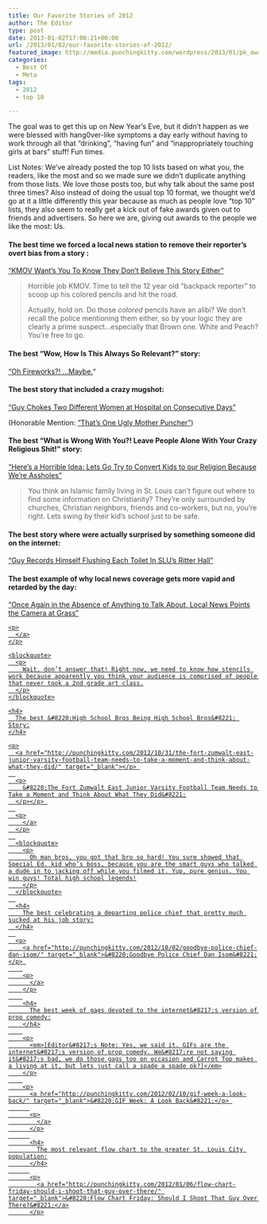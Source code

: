 ```yaml
---
title: Our Favorite Stories of 2012
author: The Editor
type: post
date: 2013-01-02T17:00:21+00:00
url: /2013/01/02/our-favorite-stories-of-2012/
featured_image: http://media.punchingkitty.com/wordpress/2013/01/pk_awards.jpg
categories:
  - Best Of
  - Meta
tags:
  - 2012
  - top 10

---
```

The goal was to get this up on New Year&#8217;s Eve, but it didn&#8217;t happen as we were blessed with hang0ver-like symptoms a day early without having to work through all that &#8220;drinking&#8221;, &#8220;having fun&#8221; and &#8220;inappropriately touching girls at bars&#8221; stuff! Fun times.

List Notes: We&#8217;ve already posted the top 10 lists based on what you, the readers, like the most and so we made sure we didn&#8217;t duplicate anything from those lists. We love those posts too, but why talk about the same post three times? Also instead of doing the usual top 10 format, we thought we&#8217;d go at it a little differently this year because as much as people love &#8220;top 10&#8221; lists, they also seem to really get a kick out of fake awards given out to friends and advertisers. So here we are, giving out awards to the people we like the most: Us.

#### The best time we forced a local news station to remove their reporter&#8217;s overt bias from a story :

<a href="http://punchingkitty.com/2012/04/24/kmov-wants-you-to-know-they-dont-believe-this-story-either/" target="_blank">&#8220;KMOV Want&#8217;s You To Know They Don&#8217;t Believe This Story Either&#8221;</a>

> Horrible job KMOV. Time to tell the 12 year old “backpack reporter” to scoop up his colored pencils and hit the road.
> 
> Actually, hold on. Do those _colored_ pencils have an alibi? We don’t recall the police mentioning them either, so by your logic they are clearly a prime suspect…especially that Brown one. White and Peach? You’re free to go.

#### The best &#8220;Wow, How Is This Always So Relevant?&#8221; story:

<a href="http://punchingkitty.com/2012/06/26/oh-fireworks-maybe/" target="_blank">&#8220;</a><a href="http://punchingkitty.com/2012/06/26/oh-fireworks-maybe/" target="_blank">Oh Fireworks?! &#8230;Maybe.</a>&#8220;

#### The best story that included a crazy mugshot:

<a href="http://punchingkitty.com/2012/02/23/guy-chokes-two-different-women-at-hospital-on-consecutive-days/" target="_blank">&#8220;Guy Chokes Two Different Women at Hospital on Consecutive Days&#8221;</a>

(Honorable Mention: <a href="http://punchingkitty.com/2012/08/17/that-is-one-ugly-mother-puncher/" target="_blank">&#8220;That&#8217;s One Ugly Mother Puncher&#8221;</a>)

#### The best &#8220;What is Wrong With You?! Leave People Alone With Your Crazy Religious Shit!&#8221; story:

<a href="http://punchingkitty.com/2012/03/09/heres-a-horrible-idea-lets-go-try-to-convert-kids-to-our-religion-because-were-assholes/" target="_blank">&#8220;Here&#8217;s a Horrible Idea: Lets Go Try to Convert Kids to our Religion Because We&#8217;re Assholes&#8221;</p> 

<p>
  </a>
</p>

<blockquote>
  <p>
    You think an Islamic family living in St. Louis can’t figure out where to find some information on Christianity? They’re only surrounded by churches, Christian neighbors, friends and co-workers, but no, you’re right. Lets swing by their kid’s school just to be safe.
  </p>
</blockquote>

<h4>
  The best story where were actually surprised by something someone did on the internet:
</h4>

<p>
  <a href="http://punchingkitty.com/2012/08/03/guy-records-himself-flushing-each-toilet-in-slus-ritter-hall/" target="_blank">&#8220;Guy Records Himself Flushing Each Toilet In SLU&#8217;s Ritter Hall&#8221;</p> 
  
  <p>
    </a>
  </p>
  
  <h4>
    The best example of why local news coverage gets more vapid and retarded by the day:
  </h4>
  
  <p>
    <a href="http://punchingkitty.com/2012/10/16/once-again-in-the-absence-of-anything-to-talk-about-local-news-points-the-camera-at-grass/" target="_blank">&#8220;Once Again in the Absence of Anything to Talk About, Local News Points the Camera at Grass&#8221;</p> 
    
    <p>
      </a>
    </p>
    
    <blockquote>
      <p>
        Wait, don’t answer that! Right now, we need to know how stencils work because apparently you think your audience is comprised of people that never took a 2nd grade art class.
      </p>
    </blockquote>
    
    <h4>
      The best &#8220;High School Bros Being High School Bros&#8221; Story:
    </h4>
    
    <p>
      <a href="http://punchingkitty.com/2012/10/31/the-fort-zumwalt-east-junior-varsity-football-team-needs-to-take-a-moment-and-think-about-what-they-did/" target="_blank"></p> 
      
      <p>
        &#8220;The Fort Zumwalt East Junior Varsity Football Team Needs to Take a Moment and Think About What They Did&#8221;
      </p></p> 
      
      <p>
        </a>
      </p>
      
      <blockquote>
        <p>
          Oh man bros, you got that bro so hard! You sure showed that Special Ed. kid who’s boss, because you are the smart guys who talked a dude in to jacking off while you filmed it. Yup, pure genius. You win guys! Total high school legends!
        </p>
      </blockquote>
      
      <h4>
        The best celebrating a departing police chief that pretty much sucked at his job story:
      </h4>
      
      <p>
        <a href="http://punchingkitty.com/2012/10/02/goodbye-police-chief-dan-isom/" target="_blank">&#8220;Goodbye Police Chief Dan Isom&#8221;</p> 
        
        <p>
          </a>
        </p>
        
        <h4>
          The best week of gags devoted to the internet&#8217;s version of prop comedy:
        </h4>
        
        <p>
          <em>[Editor&#8217;s Note: Yes, we said it. GIFs are the internet&#8217;s version of prop comedy. We&#8217;re not saying it&#8217;s bad, we do those gags too on occasion and Carrot Top makes a living at it, but lets just call a spade a spade ok?]</em>
        </p>
        
        <p>
          <a href="http://punchingkitty.com/2012/02/10/gif-week-a-look-back/" target="_blank">&#8220;GIF Week: A Look Back&#8221;</p> 
          
          <p>
            </a>
          </p>
          
          <h4>
            The most relevant flow chart to the greater St. Louis City population:
          </h4>
          
          <p>
            <a href="http://punchingkitty.com/2012/01/06/flow-chart-friday-should-i-shoot-that-guy-over-there/" target="_blank">&#8220;Flow Chart Friday: Should I Shoot That Guy Over There?&#8221;</a>
          </p>